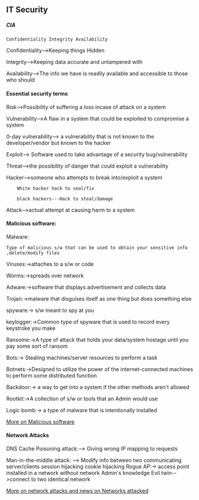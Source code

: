 ## IT Security

##### CIA

    Confidentiality Integrity Availability

Confidentiality-->Keeping things Hidden

Integrity-->Keeping data accurate and untampered with

Availability-->The info we have is readily available and accessible to those who should

#### Essential security terms

Risk-->Possibility of suffering a loss incase of attack on a system

Vulnerability-->A flaw in a system that could be exploited to compromise a system

0-day vulnerability--> a vulnerability that is not known to the developer/vendor but known to the hacker

Exploit--> Software used to take advantage of a security bug/vulnerability

Threat-->the possibility of danger that could exploit   a vulnerability

Hacker-->someone who attempts to break into/exploit a system

        White hacker hack to seal/fix

        black hackers---Hack to steal/damage

Attack-->actual attempt at causing harm to a system



#### Malicious software:

Malware:

    Type of malicious s/w that can be used to obtain your sensitive info ,delete/modify files

Viruses:->attaches to a s/w or code

Worms:->spreads over network

Adware:->software that displays advertisement and collects data

Trojan:->malware that disguises itself as one thing but does something else

spyware:-> s/w meant to spy at you

keylogger:->Common type of spyware that is used to record every keystroke you make

Ransome:->A type of attack that holds your data/system hostage until you pay some sort of ransom

Bots:-> Stealing machines/server resources to perform a task

Botnets:->Designed to utilize the power of the internet-connected machines to perform some distributed function

Backdoor:-> a way to get into a system if the other methods aren't allowed

Rootkit:->A collection of s/w or tools that  an Admin would use

Logic bomb:-> a type of malware that is intentionally installed

[More on Malicious software](http://www.independent.co.uk/news/business/news/disgruntled-worker-tried-to-cripple-ubs-in-protest-over-32000-bonus-481515.html)


#### Network Attacks

DNS Cache Poisoning attack:--> Giving wrong IP mapping to requests

Man-in-the-middle attack: --> Modify info between two communicating server/clients
    session hijacking
    cookie hijacking
    Rogue AP:-> access point installed in a network  without network Admin's knowledge
    Evil twin-->connect to two identical network

[More on network attacks and news on Networks attacked](https://threatpost.com/major-dns-cache-poisoning-attack-hits-brazilian-isps-110711/75859/)
